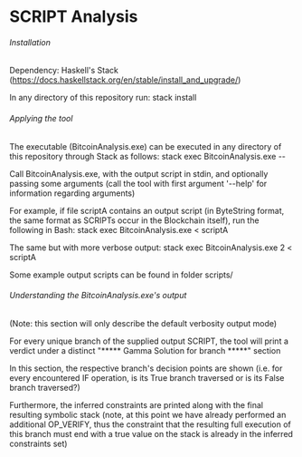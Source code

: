 # SCRIPT Analysis

###### Installation

Dependency: Haskell's Stack (https://docs.haskellstack.org/en/stable/install_and_upgrade/)

In any directory of this repository run:
  stack install


###### Applying the tool

The executable (BitcoinAnalysis.exe) can be executed in any directory of this repository through Stack as follows: stack exec BitcoinAnalysis.exe -- <arguments>

Call BitcoinAnalysis.exe, with the output script in stdin, and optionally passing some arguments (call the tool with first argument '--help' for information regarding arguments)

For example, if file scriptA contains an output script (in ByteString format, the same format as SCRIPTs occur in the Blockchain itself), run the following in Bash: stack exec BitcoinAnalysis.exe < scriptA

The same but with more verbose output: stack exec BitcoinAnalysis.exe 2 < scriptA


Some example output scripts can be found in folder scripts/


###### Understanding the BitcoinAnalysis.exe's output

(Note: this section will only describe the default verbosity output mode)

For every unique branch of the supplied output SCRIPT, the tool will print a verdict under a distinct "***** Gamma Solution for branch *****" section

In this section, the respective branch's decision points are shown (i.e. for every encountered IF operation, is its True branch traversed or is its False branch traversed?)

Furthermore, the inferred constraints are printed along with the final resulting symbolic stack (note, at this point we have already performed an additional OP_VERIFY, thus the constraint that the resulting full execution of this branch must end with a true value on the stack is already in the inferred constraints set)
